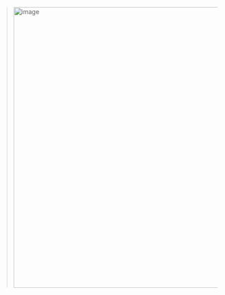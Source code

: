 > <img width="638" alt="image" src="https://github.com/user-attachments/assets/846be6a5-e0de-41d0-9284-4c5aafb9ec79">

